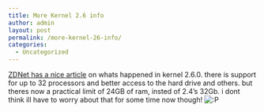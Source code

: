```yaml
---
title: More Kernel 2.6 info
author: admin
layout: post
permalink: /more-kernel-26-info/
categories:
  - Uncategorized
---
```

[ZDNet has a nice article][1] on whats happened in kernel 2.6.0. there is support for up to 32 processors and better access to the hard drive and others. but theres now a practical limit of 24GB of ram, insted of 2.4&#8217;s 32Gb. i dont think ill have to worry about that for some time now though! <img src="http://blog.lotas-smartman.net/wp-includes/images/smilies/icon_razz.gif" alt=":P" class="wp-smiley" />

 [1]: http://zdnet.com.com/2100-1104_2-5128546.html?tag=zdfd.newsfeed